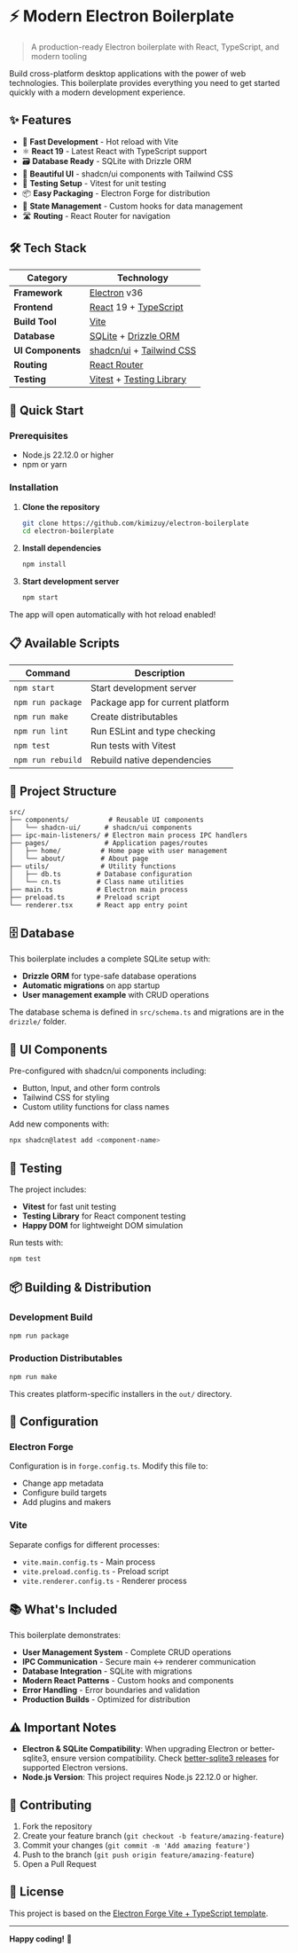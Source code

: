 # ⚡ Modern Electron Boilerplate

> A production-ready Electron boilerplate with React, TypeScript, and modern tooling

Build cross-platform desktop applications with the power of web technologies. This boilerplate provides everything you need to get started quickly with a modern development experience.

## ✨ Features

- 🚀 **Fast Development** - Hot reload with Vite
- ⚛️ **React 19** - Latest React with TypeScript support
- 🗃️ **Database Ready** - SQLite with Drizzle ORM
- 🎨 **Beautiful UI** - shadcn/ui components with Tailwind CSS
- 🧪 **Testing Setup** - Vitest for unit testing
- 📦 **Easy Packaging** - Electron Forge for distribution
- 🔄 **State Management** - Custom hooks for data management
- 🛣️ **Routing** - React Router for navigation

## 🛠️ Tech Stack

| Category          | Technology                                                                       |
| ----------------- | -------------------------------------------------------------------------------- |
| **Framework**     | [Electron](https://electronjs.org/) v36                                          |
| **Frontend**      | [React](https://reactjs.org/) 19 + [TypeScript](https://www.typescriptlang.org/) |
| **Build Tool**    | [Vite](https://vitejs.dev/)                                                      |
| **Database**      | [SQLite](https://sqlite.org/) + [Drizzle ORM](https://orm.drizzle.team/)         |
| **UI Components** | [shadcn/ui](https://ui.shadcn.com/) + [Tailwind CSS](https://tailwindcss.com/)   |
| **Routing**       | [React Router](https://reactrouter.com/en/main)                                  |
| **Testing**       | [Vitest](https://vitest.dev/) + [Testing Library](https://testing-library.com/)  |

## 🚀 Quick Start

### Prerequisites

- Node.js 22.12.0 or higher
- npm or yarn

### Installation

1. **Clone the repository**

   ```bash
   git clone https://github.com/kimizuy/electron-boilerplate
   cd electron-boilerplate
   ```

2. **Install dependencies**

   ```bash
   npm install
   ```

3. **Start development server**

   ```bash
   npm start
   ```

The app will open automatically with hot reload enabled!

## 📋 Available Scripts

| Command           | Description                      |
| ----------------- | -------------------------------- |
| `npm start`       | Start development server         |
| `npm run package` | Package app for current platform |
| `npm run make`    | Create distributables            |
| `npm run lint`    | Run ESLint and type checking     |
| `npm test`        | Run tests with Vitest            |
| `npm run rebuild` | Rebuild native dependencies      |

## 📁 Project Structure

```
src/
├── components/          # Reusable UI components
│   └── shadcn-ui/      # shadcn/ui components
├── ipc-main-listeners/ # Electron main process IPC handlers
├── pages/              # Application pages/routes
│   ├── home/          # Home page with user management
│   └── about/         # About page
├── utils/             # Utility functions
│   ├── db.ts         # Database configuration
│   └── cn.ts         # Class name utilities
├── main.ts           # Electron main process
├── preload.ts        # Preload script
└── renderer.tsx      # React app entry point
```

## 🗄️ Database

This boilerplate includes a complete SQLite setup with:

- **Drizzle ORM** for type-safe database operations
- **Automatic migrations** on app startup
- **User management example** with CRUD operations

The database schema is defined in `src/schema.ts` and migrations are in the `drizzle/` folder.

## 🎨 UI Components

Pre-configured with shadcn/ui components including:

- Button, Input, and other form controls
- Tailwind CSS for styling
- Custom utility functions for class names

Add new components with:

```bash
npx shadcn@latest add <component-name>
```

## 🧪 Testing

The project includes:

- **Vitest** for fast unit testing
- **Testing Library** for React component testing
- **Happy DOM** for lightweight DOM simulation

Run tests with:

```bash
npm test
```

## 📦 Building & Distribution

### Development Build

```bash
npm run package
```

### Production Distributables

```bash
npm run make
```

This creates platform-specific installers in the `out/` directory.

## 🔧 Configuration

### Electron Forge

Configuration is in `forge.config.ts`. Modify this file to:

- Change app metadata
- Configure build targets
- Add plugins and makers

### Vite

Separate configs for different processes:

- `vite.main.config.ts` - Main process
- `vite.preload.config.ts` - Preload script
- `vite.renderer.config.ts` - Renderer process

## 📚 What's Included

This boilerplate demonstrates:

- **User Management System** - Complete CRUD operations
- **IPC Communication** - Secure main ↔ renderer communication
- **Database Integration** - SQLite with migrations
- **Modern React Patterns** - Custom hooks and components
- **Error Handling** - Error boundaries and validation
- **Production Builds** - Optimized for distribution

## ⚠️ Important Notes

- **Electron & SQLite Compatibility**: When upgrading Electron or better-sqlite3, ensure version compatibility. Check [better-sqlite3 releases](https://github.com/WiseLibs/better-sqlite3/releases) for supported Electron versions.
- **Node.js Version**: This project requires Node.js 22.12.0 or higher.

## 🤝 Contributing

1. Fork the repository
2. Create your feature branch (`git checkout -b feature/amazing-feature`)
3. Commit your changes (`git commit -m 'Add amazing feature'`)
4. Push to the branch (`git push origin feature/amazing-feature`)
5. Open a Pull Request

## 📄 License

This project is based on the [Electron Forge Vite + TypeScript template](https://www.electronforge.io/templates/vite-+-typescript).

---

**Happy coding!** 🎉
